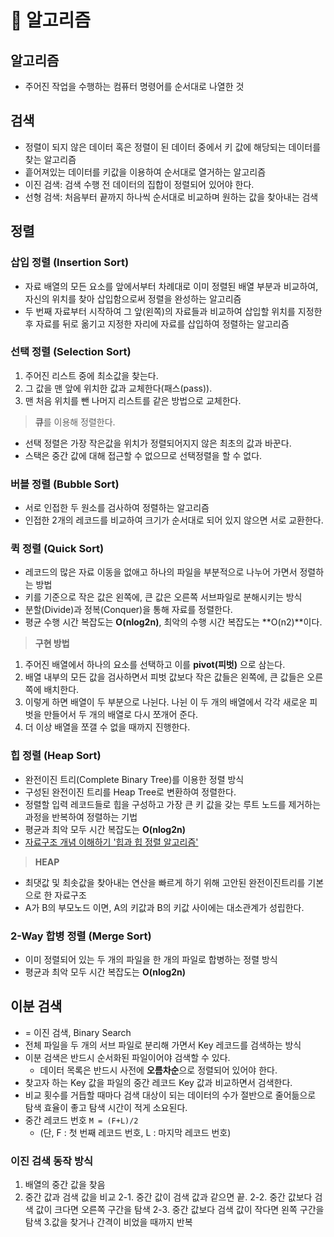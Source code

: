 # 🌟 알고리즘

## 알고리즘

- 주어진 작업을 수행하는 컴퓨터 명령어를 순서대로 나열한 것

## 검색

- 정렬이 되지 않은 데이터 혹은 정렬이 된 데이터 중에서 키 값에 해당되는 데이터를 찾는 알고리즘
- 흩어져있는 데이터를 키값을 이용하여 순서대로 열거하는 알고리즘
- 이진 검색: 검색 수행 전 데이터의 집합이 정렬되어 있어야 한다.
- 선형 검색: 처음부터 끝까지 하나씩 순서대로 비교하며 원하는 값을 찾아내는 검색

## 정렬

### 삽입 정렬 (Insertion Sort)

- 자료 배열의 모든 요소를 앞에서부터 차례대로 이미 정렬된 배열 부분과 비교하여, 자신의 위치를 찾아 삽입함으로써 정렬을 완성하는 알고리즘
- 두 번째 자료부터 시작하여 그 앞(왼쪽)의 자료들과 비교하여 삽입할 위치를 지정한 후 자료를 뒤로 옮기고 지정한 자리에 자료를 삽입하여 정렬하는 알고리즘

### 선택 정렬 (Selection Sort)

1. 주어진 리스트 중에 최소값을 찾는다.
2. 그 값을 맨 앞에 위치한 값과 교체한다(패스(pass)).
3. 맨 처음 위치를 뺀 나머지 리스트를 같은 방법으로 교체한다.

> **큐**를 이용해 정렬한다.

- 선택 정렬은 가장 작은값을 위치가 정렬되어지지 않은 최초의 값과 바꾼다.
- 스택은 중간 값에 대해 접근할 수 없으므로 선택정렬을 할 수 없다.

### 버블 정렬 (Bubble Sort)

- 서로 인접한 두 원소를 검사하여 정렬하는 알고리즘
- 인접한 2개의 레코드를 비교하여 크기가 순서대로 되어 있지 않으면 서로 교환한다.

### 퀵 정렬 (Quick Sort)

- 레코드의 많은 자료 이동을 없애고 하나의 파일을 부분적으로 나누어 가면서 정렬하는 방법
- 키를 기준으로 작은 값은 왼쪽에, 큰 값은 오른쪽 서브파일로 분해시키는 방식
- 분할(Divide)과 정복(Conquer)을 통해 자료를 정렬한다.
- 평균 수행 시간 복잡도는 **O(nlog2n)**, 최악의 수행 시간 복잡도는 **O(n2)**이다.

> **구현 방법**

1. 주어진 배열에서 하나의 요소를 선택하고 이를 **pivot(피벗)** 으로 삼는다.
2. 배열 내부의 모든 값을 검사하면서 피벗 값보다 작은 값들은 왼쪽에, 큰 값들은 오른쪽에 배치한다.
3. 이렇게 하면 배열이 두 부분으로 나뉜다. 나뉜 이 두 개의 배열에서 각각 새로운 피벗을 만들어서 두 개의 배열로 다시 쪼개어 준다.
4. 더 이상 배열을 쪼갤 수 없을 때까지 진행한다.

### 힙 정렬 (Heap Sort)

- 완전이진 트리(Complete Binary Tree)를 이용한 정렬 방식
- 구성된 완전이진 트리를 Heap Tree로 변환하여 정렬한다.
- 정렬할 입력 레코드들로 힙을 구성하고 가장 큰 키 값을 갖는 루트 노드를 제거하는 과정을 반복하여 정렬하는 기법
- 평균과 최악 모두 시간 복잡도는 **O(nlog2n)**
- [자료구조 개념 이해하기 '힙과 힙 정렬 알고리즘'](https://yozm.wishket.com/magazine/detail/2312/)

> **HEAP**

- 최댓값 및 최솟값을 찾아내는 연산을 빠르게 하기 위해 고안된 완전이진트리를 기본으로 한 자료구조
- A가 B의 부모노드 이면, A의 키값과 B의 키값 사이에는 대소관계가 성립한다.

### 2-Way 합병 정렬 (Merge Sort)

- 이미 정렬되어 있는 두 개의 파일을 한 개의 파일로 합병하는 정렬 방식
- 평균과 최악 모두 시간 복잡도는 **O(nlog2n)**

## 이분 검색

- = 이진 검색, Binary Search
- 전체 파일을 두 개의 서브 파일로 분리해 가면서 Key 레코드를 검색하는 방식
- 이분 검색은 반드시 순서화된 파일이어야 검색할 수 있다.
  - 데이터 목록은 반드시 사전에 **오름차순**으로 정렬되어 있어야 한다.
- 찾고자 하는 Key 값을 파일의 중간 레코드 Key 값과 비교하면서 검색한다.
- 비교 횟수를 거듭할 때마다 검색 대상이 되는 데이터의 수가 절반으로 줄어듦으로 탐색 효율이 좋고 탐색 시간이 적게 소요된다.
- 중간 레코드 번호 `M = (F+L)/2`
  - (단, F : 첫 번째 레코드 번호, L : 마지막 레코드 번호)

### 이진 검색 동작 방식

1. 배열의 중간 값을 찾음
2. 중간 값과 검색 값을 비교
   2-1. 중간 값이 검색 값과 같으면 끝.
   2-2. 중간 값보다 검색 값이 크다면 오른쪽 구간을 탐색
   2-3. 중간 값보다 검색 값이 작다면 왼쪽 구간을 탐색 3.값을 찾거나 간격이 비었을 때까지 반복
